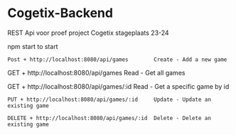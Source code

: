 # Cogetix-Backend
 REST Api voor proef project Cogetix stageplaats 23-24

 npm start to start

	Post + http://localhost:8080/api/games        Create - Add a new game

 GET + http://localhost:8080/api/games         Read - Get all games
	
 GET + http://localhost:8080/api/games/:id     Read - Get a specific game by id

	PUT + http://localhost:8080/api/games/:id     Update - Update an existing game

	DELETE + http://localhost:8080/api/games/:id  Delete - Delete an existing game 

	
